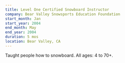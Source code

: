 ```yaml
---
title: Level One Certified Snowboard Instructor
company: Bear Valley Snowsports Education Foundation
start_month: Jan
start_year: 2004
end_month: May
end_year: 2004
duration: 5 mos
location: Bear Valley, CA
---
```

Taught people how to snowboard. All ages: 4 to 70+.
